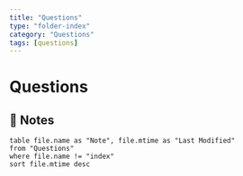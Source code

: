 ```yaml
---
title: "Questions"
type: "folder-index"
category: "Questions"
tags: [questions]
---
```


# Questions

## 📄 Notes
```dataview
table file.name as "Note", file.mtime as "Last Modified"
from "Questions"
where file.name != "index"
sort file.mtime desc
```
